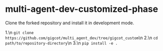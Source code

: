 # multi-agent-dev-customized-phase


Clone the forked repository and install it in development mode.

1.\n
```git clone https://github.com/gigcot/multi_agent_dev/tree/gigcot_custom```\n
2.\n
```cd path/to/repository-directory```\n
3.\n
```pip install -e .```
